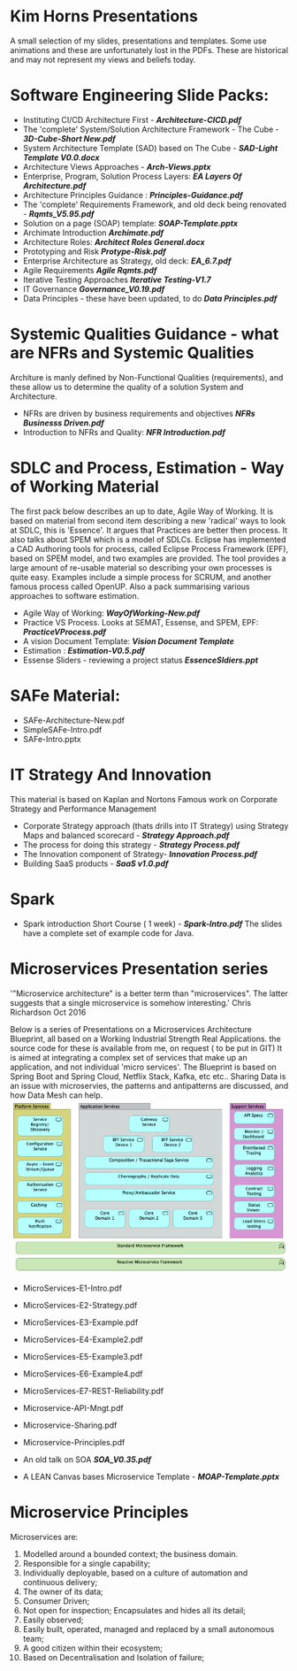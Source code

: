 # Kim Horns Presentations

A small selection of my slides, presentations and templates. Some use animations and these are unfortunately lost in the PDFs.
These are historical and may not represent my views and beliefs today.



# Software Engineering Slide Packs:

-	Instituting CI/CD Architecture First - ***Architecture-CICD.pdf***
-	The 'complete' System/Solution Architecture Framework - The Cube - ***3D-Cube-Short New.pdf***
-	System Architecture Template (SAD) based on The Cube - ***SAD-Light Template V0.0.docx***
-	Architecture Views Approaches - ***Arch-Views.pptx***
-	Enterprise, Program, Solution Process Layers: ***EA Layers Of Architecture.pdf***
-	Architecture Principles Guidance : ***Principles-Guidance.pdf***
-	The 'complete' Requirements Framework, and old deck being renovated - ***Rqmts_V5.95.pdf*** 
-   Solution on a page (SOAP) template: ***SOAP-Template.pptx***
- 	Archimate Introduction ***Archimate.pdf***
-	Architecture Roles: ***Architect Roles General.docx***
-   Prototyping and Risk ***Protype-Risk.pdf***
-   Enterprise Architecture as Strategy, old deck: ***EA_6.7.pdf***
-   Agile Requirements ***Agile Rqmts.pdf***
-   Iterative Testing Approaches ***Iterative Testing-V1.7***
-   IT Governance ***Governance_V0.19.pdf***
-   Data Principles - these have been updated, to do ***Data Principles.pdf***


# Systemic Qualities Guidance  - what are NFRs and Systemic Qualities 
Architure is manly defined by Non-Functional Qualities (requirements), and these
allow us to determine the quality of a solution System and Architecture.

-	NFRs are driven by business requirements and objectives ***NFRs Businesss Driven.pdf*** 
-	Introduction to NFRs and Quality: ***NFR Introduction.pdf***


# SDLC and Process, Estimation - Way of Working Material

The first pack below describes an up to date, Agile Way of Working. It is based on material from second item describing  a new 'radical' ways to look at SDLC, this is 'Essence'. It argues that Practices are better then process.   It also talks about SPEM which is a model of SDLCs. Eclipse has implemented a CAD Authoring tools for process, called Eclipse Process Framework (EPF), based on SPEM model, and two examples are provided. The tool provides a large amount of re-usable material so describing your own processes is quite easy.  Examples include a simple process for SCRUM, and another famous process called OpenUP. 
Also a pack summarising various approaches to software estimation.

-	Agile Way of Working: ***WayOfWorking-New.pdf***
-	Practice VS Process. Looks at SEMAT, Essense, and SPEM, EPF: ***PracticeVProcess.pdf***
-	A vision Document Template: ***Vision Document Template***
-	Estimation : ***Estimation-V0.5.pdf***
-   Essense Sliders - reviewing a project status ***EssenceSldiers.ppt***

# SAFe Material: 

-	SAFe-Architecture-New.pdf
-	SimpleSAFe-Intro.pdf
-	SAFe-Intro.pptx

# IT Strategy And Innovation

This material is based on Kaplan and Nortons Famous work on Corporate Strategy and Performance Management
-	Corporate Strategy approach (thats drills into IT Strategy) using Strategy Maps and balanced scorecard -  ***Strategy Approach.pdf***
-	The process for doing this strategy - ***Strategy Process.pdf***
-	The Innovation component of Strategy-  ***Innovation Process.pdf***
-   Building SaaS products - ***SaaS v1.0.pdf***

# Spark

- Spark introduction Short Course ( 1 week) - ***Spark-Intro.pdf***
The slides have a complete set of example code for Java.


# Microservices Presentation series

'"Microservice architecture" is a better term than "microservices". The latter suggests that a single microservice is somehow interesting.'
Chris Richardson  Oct 2016

Below is a series of Presentations on a Microservices Architecture Blueprint, all based on a Working Industrial Strength Real Applications.
the source code for these is available from me, on request ( to be put in GIT)
It is aimed at integrating a complex set of services that make up an application, and not individual 'micro services'.
The Blueprint is based on Spring Boot and Spring Cloud, Netflix Stack, Kafka, etc etc..
Sharing Data is an issue with microservies, the patterns and antipatterns are discussed, and how Data Mesh can help.
![Blueprint](MicroserviceStack.png)


- MicroServices-E1-Intro.pdf
- MicroServices-E2-Strategy.pdf
- MicroServices-E3-Example.pdf
- MicroServices-E4-Example2.pdf
- MicroServices-E5-Example3.pdf
- MicroServices-E6-Example4.pdf
- MicroServices-E7-REST-Reliability.pdf
- Microservice-API-Mngt.pdf 
- Microservice-Sharing.pdf
- Microservice-Principles.pdf
- An old talk on SOA ***SOA_V0.35.pdf***

- A LEAN Canvas bases Microservice Template  - ***MOAP-Template.pptx***

# Microservice Principles

Microservices are:
1.	Modelled around a bounded context; the business domain.
2.	Responsible for a single capability;
3.	Individually deployable, based on a culture of automation and continuous delivery;
4.	The owner of its data;
5.	Consumer Driven;
6.	Not open for inspection;  Encapsulates and hides all its detail;
7.	Easily observed;
8.	Easily built, operated, managed and replaced by a small  autonomous team;
9.	A good citizen within their ecosystem;
10.	Based on Decentralisation and Isolation of failure;





